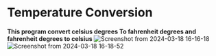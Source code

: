 # Temperature Conversion
**This program convert celsius degrees To fahrenheit degrees and fahrenheit degrees to celsius**
![Screenshot from 2024-03-18 16-16-18](https://github.com/justlearningguy/tempconversion/assets/163748552/50631bfd-a65b-45ec-8692-8ff6a4daecd9)
![Screenshot from 2024-03-18 16-18-52](https://github.com/justlearningguy/tempconversion/assets/163748552/dcaac179-2ed5-4d79-af8a-97c79fd89ba0)
